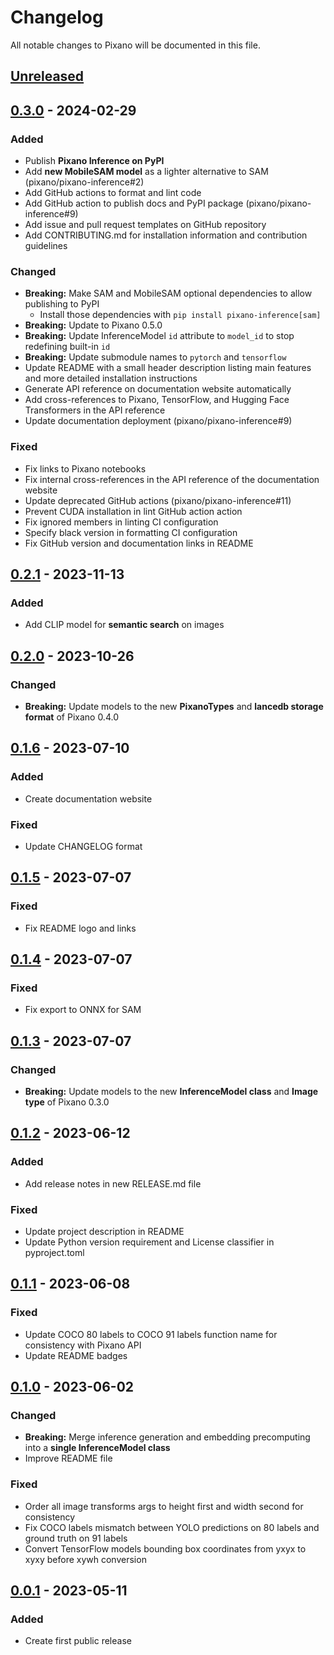 # Changelog

All notable changes to Pixano will be documented in this file.

## [Unreleased]

## [0.3.0] - 2024-02-29

### Added

- Publish **Pixano Inference on PyPI**
- Add **new MobileSAM model** as a lighter alternative to SAM (pixano/pixano-inference#2)
- Add GitHub actions to format and lint code
- Add GitHub action to publish docs and PyPI package (pixano/pixano-inference#9)
- Add issue and pull request templates on GitHub repository
- Add CONTRIBUTING.md for installation information and contribution guidelines

### Changed

- **Breaking:** Make SAM and MobileSAM optional dependencies to allow publishing to PyPI
  - Install those dependencies with `pip install pixano-inference[sam]`
- **Breaking:** Update to Pixano 0.5.0
- **Breaking:** Update InferenceModel `id` attribute to `model_id` to stop redefining built-in `id`
- **Breaking:** Update submodule names to `pytorch` and `tensorflow`
- Update README with a small header description listing main features and more detailed installation instructions
- Generate API reference on documentation website automatically
- Add cross-references to Pixano, TensorFlow, and Hugging Face Transformers in the API reference
- Update documentation deployment (pixano/pixano-inference#9)

### Fixed

- Fix links to Pixano notebooks
- Fix internal cross-references in the API reference of the documentation website
- Update deprecated GitHub actions (pixano/pixano-inference#11)
- Prevent CUDA installation in lint GitHub action action
- Fix ignored members in linting CI configuration
- Specify black version in formatting CI configuration
- Fix GitHub version and documentation links in README

## [0.2.1] - 2023-11-13

### Added

- Add CLIP model for **semantic search** on images

## [0.2.0] - 2023-10-26

### Changed

- **Breaking:** Update models to the new **PixanoTypes** and **lancedb storage format** of Pixano 0.4.0

## [0.1.6] - 2023-07-10

### Added

- Create documentation website

### Fixed

- Update CHANGELOG format

## [0.1.5] - 2023-07-07

### Fixed

- Fix README logo and links

## [0.1.4] - 2023-07-07

### Fixed

- Fix export to ONNX for SAM

## [0.1.3] - 2023-07-07

### Changed

- **Breaking:** Update models to the new **InferenceModel class** and **Image type** of Pixano 0.3.0

## [0.1.2] - 2023-06-12

### Added

- Add release notes in new RELEASE.md file

### Fixed

- Update project description in README
- Update Python version requirement and License classifier in pyproject.toml

## [0.1.1] - 2023-06-08

### Fixed

- Update COCO 80 labels to COCO 91 labels function name for consistency with Pixano API
- Update README badges

## [0.1.0] - 2023-06-02

### Changed

- **Breaking:** Merge inference generation and embedding precomputing into a **single InferenceModel class**
- Improve README file

### Fixed

- Order all image transforms args to height first and width second for consistency
- Fix COCO labels mismatch between YOLO predictions on 80 labels and ground truth on 91 labels
- Convert TensorFlow models bounding box coordinates from yxyx to xyxy before xywh conversion

## [0.0.1] - 2023-05-11

### Added

- Create first public release

[Unreleased]: https://github.com/pixano/pixano/compare/main...develop
[0.3.0]: https://github.com/pixano/pixano-inference/compare/v0.2.1...v0.3.0
[0.2.1]: https://github.com/pixano/pixano-inference/compare/v0.2.0...v0.2.1
[0.2.0]: https://github.com/pixano/pixano-inference/compare/v0.1.6...v0.2.0
[0.1.6]: https://github.com/pixano/pixano-inference/compare/v0.1.5...v0.1.6
[0.1.5]: https://github.com/pixano/pixano-inference/compare/v0.1.4...v0.1.5
[0.1.4]: https://github.com/pixano/pixano-inference/compare/v0.1.3...v0.1.4
[0.1.3]: https://github.com/pixano/pixano-inference/compare/v0.1.2...v0.1.3
[0.1.2]: https://github.com/pixano/pixano-inference/compare/v0.1.1...v0.1.2
[0.1.1]: https://github.com/pixano/pixano-inference/compare/v0.1.0...v0.1.1
[0.1.0]: https://github.com/pixano/pixano-inference/compare/v0.0.1...v0.1.0
[0.0.1]: https://github.com/pixano/pixano-inference/releases/tag/v0.0.1
